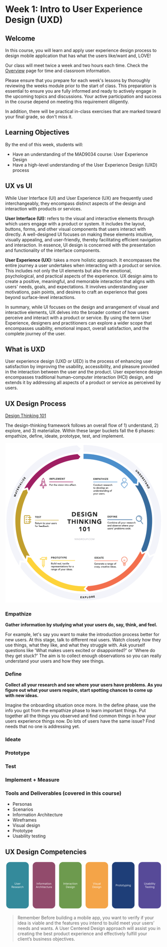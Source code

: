 # Week 1: Intro to User Experience Design (UXD)

## Welcome

In this course, you will learn and apply user experience design process to design mobile application that has what the users like/want and, LOVE!

Our class will meet twice a week and two hours each time. Check the [Overview](../../overview/README.md) page for time and classroom information.

Please ensure that you prepare for each week's lessons by thoroughly reviewing the weeks module prior to the start of class. This preparation is essential to ensure you are fully informed and ready to actively engage in the upcoming topics and discussions. Your active participation and success in the course depend on meeting this requirement diligently.

In addition, there will be practical in-class exercises that are marked toward your final grade, so don't miss it.

## Learning Objectives

By the end of this week, students will:

- Have an understanding of the MAD9034 course: User Experience Design
- Have a high-level understanding of the User Experience Design (UXD) process

## UX vs UI

While User Interface (UI) and User Experience (UX) are frequently used interchangeably, they encompass distinct aspects of the design and interaction with products or services.

**User Interface (UI):** refers to the visual and interactive elements through which users engage with a product or system. It includes the layout, buttons, forms, and other visual components that users interact with directly. A well-designed UI focuses on making these elements intuitive, visually appealing, and user-friendly, thereby facilitating efficient navigation and interaction. In essence, UI design is concerned with the presentation and functionality of the interface components.

**User Experience (UX):** takes a more holistic approach. It encompasses the entire journey a user undertakes when interacting with a product or service. This includes not only the UI elements but also the emotional, psychological, and practical aspects of the experience. UX design aims to create a positive, meaningful, and memorable interaction that aligns with users' needs, goals, and expectations. It involves understanding user motivations, pain points, and desires to craft an experience that goes beyond surface-level interactions.

In summary, while UI focuses on the design and arrangement of visual and interactive elements, UX delves into the broader context of how users perceive and interact with a product or service. By using the term User Experience, designers and practitioners can explore a wider scope that encompasses usability, emotional impact, overall satisfaction, and the complete journey of the user.

<YouTube
  title="Don Norman: The term UX"
  url="https://www.youtube.com/embed/9BdtGjoIN4E?si=-PaS2xXu_3a0cC_R"
/>

## What is UXD

User experience design (UXD or UED) is the process of enhancing user satisfaction by improving the usability, accessibility, and pleasure provided in the interaction between the user and the product. User experience design encompasses traditional human–computer interaction (HCI) design, and extends it by addressing all aspects of a product or service as perceived by users.

<YouTube
  title="What the #$%@ is UX Design?"
  url="https://www.youtube.com/embed/Ovj4hFxko7c?si=LWPGlzNstKo9wyTK"
/>

## UX Design Process

[Design Thinking 101](https://www.nngroup.com/articles/design-thinking/)

The design-thinking framework follows an overall flow of 1) understand, 2) explore, and 3) materialize. Within these larger buckets fall the 6 phases: empathize, define, ideate, prototype, test, and implement.

![UX Design Process](./UXD.png)

### Empathize

**Gather information by studying what your users do, say, think, and feel.**

For example, let's say you want to make the introduction process better for new users. At this stage, talk to different real users. Watch closely how they use things, what they like, and what they struggle with. Ask yourself questions like 'What makes users excited or disappointed?' or 'Where do they get stuck?' The aim is to collect enough observations so you can really understand your users and how they see things.

### Define

**Collect all your research and see where your users have problems. As you figure out what your users require, start spotting chances to come up with new ideas.**

Imagine the onboarding situation once more. In the define phase, use the info you got from the empathize phase to learn important things. Put together all the things you observed and find common things in how your users experience things now. Do lots of users have the same issue? Find needs that no one is addressing yet.

### Ideate

<Badge type="error" text="In progress" />

### Prototype

<Badge type="error" text="In progress" />

### Test

<Badge type="error" text="In progress" />

### Implement + Measure

<Badge type="error" text="In progress" />

### Tools and Deliverables (covered in this course)

- Personas
- Scenarios
- Information Architecture
- Wireframes
- Visual design
- Prototype
- Usability testing

## UX Design Competencies

![UX Design Competencies](./ux-design-competencies.png)

> Remember
> Before building a mobile app, you want to verify if your idea is viable and the features you intend to build meet your users’ needs and wants. A User Centered Design approach will assist you in creating the best product experience and effectively fulfill your client’s business objectives.

